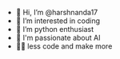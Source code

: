 - 👋 Hi, I’m @harshnanda17
- 👀 I’m interested in coding
- 🌱 I’m python enthusiast
- 🤖 I'm passionate about AI
- 🧑‍💻 less code and make more 

<!---
harshnanda17/harshnanda17 is a ✨ special ✨ repository because its `README.md` (this file) appears on your GitHub profile.
You can click the Preview link to take a look at your changes.
--->
